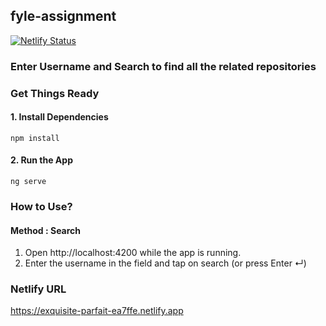 ## fyle-assignment
[![Netlify Status](https://api.netlify.com/api/v1/badges/22de9183-a1c9-4bae-a02b-506fd87be4d3/deploy-status)](https://app.netlify.com/sites/fyle-fontend-challenge/deploys)

### Enter Username and Search to find all the related repositories

### Get Things Ready

#### 1. Install Dependencies
    npm install

#### 2. Run the App
    ng serve

### How to Use?
#### Method : Search
1. Open http://localhost:4200 while the app is running.
2. Enter the username in the field and tap on search (or press Enter ↵)

### Netlify URL

https://exquisite-parfait-ea7ffe.netlify.app